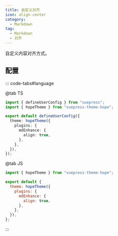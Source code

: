 ```yaml
---
title: 自定义对齐
icon: align-center
category:
  - Markdown
tag:
  - Markdown
  - 对齐
---
```


自定义内容对齐方式。

<!-- more -->

## 配置

::: code-tabs#language

@tab TS

```ts {8-10} title=".vuepress/config.ts"
import { defineUserConfig } from "vuepress";
import { hopeTheme } from "vuepress-theme-hope";

export default defineUserConfig({
  theme: hopeTheme({
    plugins: {
      mdEnhance: {
        align: true,
      },
    },
  }),
});
```

@tab JS

```js {7-9} title=".vuepress/config.js"
import { hopeTheme } from "vuepress-theme-hope";

export default {
  theme: hopeTheme({
    plugins: {
      mdEnhance: {
        align: true,
      },
    },
  }),
};
```

:::

<!-- @include: @md-enhance/zh/guide/stylize/align.md#after -->
